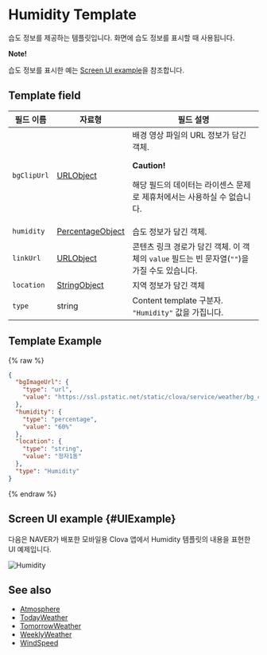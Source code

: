 # Humidity Template
습도 정보를 제공하는 템플릿입니다. 화면에 습도 정보를 표시할 때 사용됩니다.

<div class="note">
<p><strong>Note!</strong></p>
<p>습도 정보를 표시한 예는 <a href="#UIExample">Screen UI example</a>을 참조합니다.</p>
</div>

## Template field

| 필드 이름       | 자료형    | 필드 설명                     |
|---------------|---------|-----------------------------|
| `bgClipUrl`     | [URLObject](/CIC/References/ContentTemplates/Shared_Objects.md#URLObject) | 배경 영상 파일의 URL 정보가 담긴 객체. <div class="danger"><p><strong>Caution!</strong></p><p>해당 필드의 데이터는 라이센스 문제로 제휴처에서는 사용하실 수 없습니다.</p></div> |
| `humidity`      | [PercentageObject](/CIC/References/ContentTemplates/Shared_Objects.md#PercentageObject) | 습도 정보가 담긴 객체. |
| `linkUrl`       | [URLObject](/CIC/References/ContentTemplates/Shared_Objects.md#URLObject) | 콘텐츠 링크 경로가 담긴 객체. 이 객체의 `value` 필드는 빈 문자열(`""`)을 가질 수도 있습니다.  |
| `location`      | [StringObject](/CIC/References/ContentTemplates/Shared_Objects.md#StringObject) | 지역 정보가 담긴 객체 |
| `type`          | string | Content template 구분자. `"Humidity"` 값을 가집니다. |

## Template Example

{% raw %}
```json
{
  "bgImageUrl": {
    "type": "url",
    "value": "https://ssl.pstatic.net/static/clova/service/weather/bg_cloud_night.mp4"
  },
  "humidity": {
    "type": "percentage",
    "value": "60%"
  },
  "location": {
    "type": "string",
    "value": "정자1동"
  },
  "type": "Humidity"
}
```
{% endraw %}

## Screen UI example {#UIExample}
다음은 NAVER가 배포한 모바일용 Clova 앱에서 Humidity 템플릿의 내용을 표현한 UI 예제입니다.

![Humidity](/CIC/Resources/Images/Content-Template-Humidity.png)

## See also
* [Atmosphere](/CIC/References/ContentTemplates/Atmosphere.md)
* [TodayWeather](/CIC/References/ContentTemplates/TodayWeather.md)
* [TomorrowWeather](/CIC/References/ContentTemplates/TomorrowWeather.md)
* [WeeklyWeather](/CIC/References/ContentTemplates/WeeklyWeather.md)
* [WindSpeed](/CIC/References/ContentTemplates/WindSpeed.md)
